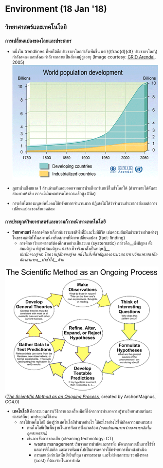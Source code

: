# Environment (18 Jan '18)

## วิทยาศาสตร์และเทคโนโลยี

### การเปลี่ยนแปลงของโลกและประชากร

* หนึ่งใน trendlines ที่พบได้คือประชากรโลกกำลังเพิ่มขึ้น แต่ \\(\frac{d}{dt} ประชากรโลก\\) กำลังลดลง และสังคมกำลังจะกลายเป็นสังคมผู้สูงอายุ  (Image courtesy: [GRID Arendal](http://old.grida.no/graphicslib/detail/world-population-development_29db), 2005)
![World Population chart](imgs/world_population.gif)

* ภูเขาน้ำแข็งขนาด 1 ล้านล้านตันลอยออกจากธารน้ำแข็งลาร์เซนซีในขั้วโลกใต้ (ถ้าเราขายได้ตันละสองบาทห้าสิบ เราจะมีเงินพอทำรถไฟความเร็วสูง #ผิด)
* การเติบโตของมนุษย์หนึ่งคนใช้ทรัพยากรจำนวนมาก ปฏิเสธไม่ได้ว่าจำนวนประชากรส่งผลต่อการเปลี่ยนแปลงของสิ่งแวดล้อม

### การประยุกต์วิทยาศาสตร์และความก้าวหน้าทางเทคโนโลยี

* __วิทยาศาสตร์__ คือการศึกษาเกี่ยวกับธรรมชาติทั้งที่มีและไม่มีชีวิต เช่นความสัมพันธ์ระหว่างส่วนต่างๆ ในธรรมชาติทั้งในสภาพนิ่งหรือสภาพที่มีการเปลี่ยนแปลง (fact-finding)
    * การศึกษาวิทยาศาสตร์ต้องศึกษาอย่างเป็นระบบ (systematic) กล่าวคือ__ตั้งปัญหา ตั้งสมมติฐาน พิสูจน์สมมติฐาน นำข้อเท็จจริงมาตั้งเป็นทฤษฎี__  
    *บันทึกจากผู้จด: ในความรู้สึกของผู้จด หนึ่งในสิ่งที่สำคัญของกระบวนการทางวิทยาศาสตร์คือต้องสามารถ__ทำซ้ำได้__ด้วย*

![The scientific method](imgs/The_Scientific_Method_as_an_Ongoing_Process.svg)
(*[The Scientific Method as an Ongoing Process](https://commons.wikimedia.org/wiki/File:The_Scientific_Method_as_an_Ongoing_Process.svg)*, created by ArchonMagnus, CC4.0)

* __เทคโนโลยี__ คือกระบวนการ/วิธีการและเครื่องมือที่ได้จากการทำเอาความรู้ทางวิทยาศาสตร์และศาสตร์อื่นๆ มาประยุกต์ใช้งาน
    * การใช้เทคโนโลยี ต้องรู้ว่าเทคโนโลยีทำมาอย่างไร ใช้อะไรอย่างไรให้เกิดควาวมเหมาะสม
        * เทคโนโลยีเป็นพื้นฐานในการจัดการสิ่งแวดล้อม *(รอแปะแผนภาพจำลองการผลิตในอุตสาหกรรม)*
        * เช่นการจัดการของเสีย (cleaning technology: CT)
            * waste management เริ่มจากการบำบัดและการทิ้ง พัฒนากลายเป็นการใช้ซ้ำและการรีไซเคิล และควรพัฒนาไปเป็นการลดการใช้ทรัพยากรที่แหล่งกำเนิด
            * การลดแล่งกำเนิดนั้นยั่งยืนที่สุด เพราะสะอาด และไม่ส่งผลกระบ รวมถึงราคา (cost) ที่ต้องจ่ายในการบำบัด
